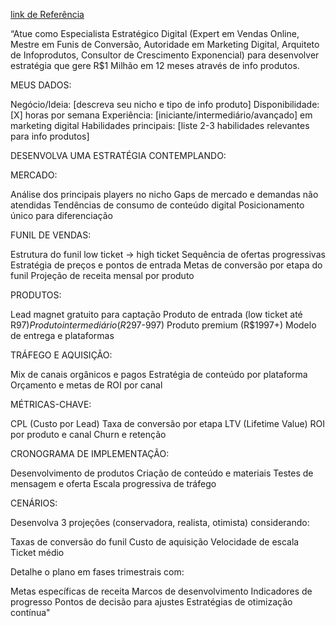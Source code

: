 <!-- TODO - aplique a formatação usada em engenharia de prompt no prompt abaixo  -->
<!-- TODO - atualize para o inglês -->

[link de Referência](https://www.instagram.com/reel/DE5vScXInzj/?igsh=bWNjeTdybmNqM3Fx) 

“Atue como Especialista Estratégico Digital (Expert em Vendas Online, Mestre em Funis de Conversão, Autoridade em Marketing Digital, Arquiteto de Infoprodutos, Consultor de Crescimento Exponencial) para desenvolver estratégia que gere R$1 Milhão em 12 meses através de info produtos.

MEUS DADOS:

Negócio/Ideia: [descreva seu nicho e tipo de info produto]
Disponibilidade: [X] horas por semana
Experiência: [iniciante/intermediário/avançado] em marketing digital
Habilidades principais: [liste 2-3 habilidades relevantes para info produtos]

DESENVOLVA UMA ESTRATÉGIA CONTEMPLANDO:

MERCADO:

Análise dos principais players no nicho
Gaps de mercado e demandas não atendidas
Tendências de consumo de conteúdo digital
Posicionamento único para diferenciação

FUNIL DE VENDAS:

Estrutura do funil low ticket → high ticket
Sequência de ofertas progressivas
Estratégia de preços e pontos de entrada
Metas de conversão por etapa do funil
Projeção de receita mensal por produto

PRODUTOS:

Lead magnet gratuito para captação
Produto de entrada (low ticket até R$97)
Produto intermediário (R$297-997)
Produto premium (R$1997+)
Modelo de entrega e plataformas

TRÁFEGO E AQUISIÇÃO:

Mix de canais orgânicos e pagos
Estratégia de conteúdo por plataforma
Orçamento e metas de ROI por canal

MÉTRICAS-CHAVE:

CPL (Custo por Lead)
Taxa de conversão por etapa
LTV (Lifetime Value)
ROI por produto e canal
Churn e retenção

CRONOGRAMA DE IMPLEMENTAÇÃO:

Desenvolvimento de produtos
Criação de conteúdo e materiais
Testes de mensagem e oferta
Escala progressiva de tráfego

CENÁRIOS:

Desenvolva 3 projeções (conservadora, realista, otimista) considerando:

Taxas de conversão do funil
Custo de aquisição
Velocidade de escala
Ticket médio

Detalhe o plano em fases trimestrais com:

Metas específicas de receita
Marcos de desenvolvimento
Indicadores de progresso
Pontos de decisão para ajustes
Estratégias de otimização contínua"
